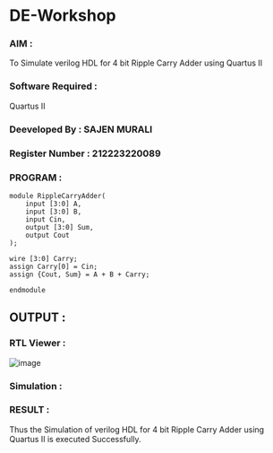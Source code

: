 # DE-Workshop
### AIM : 
To Simulate verilog HDL for 4 bit Ripple Carry Adder using Quartus II 
### Software Required : 
Quartus II

### Deeveloped By : SAJEN MURALI
### Register Number : 212223220089
### PROGRAM :
```
module RippleCarryAdder(
    input [3:0] A,
    input [3:0] B,
    input Cin,
    output [3:0] Sum,
    output Cout
);

wire [3:0] Carry;
assign Carry[0] = Cin;
assign {Cout, Sum} = A + B + Carry;

endmodule

```
## OUTPUT :
### RTL Viewer :

![image](https://github.com/Madhavareddy09/DE-Workshop/assets/145742470/654b0618-e120-4bff-8894-a9105969f33b)

### Simulation : 


### RESULT :
Thus the Simulation of verilog HDL for 4 bit Ripple Carry Adder using Quartus II is executed Successfully.
